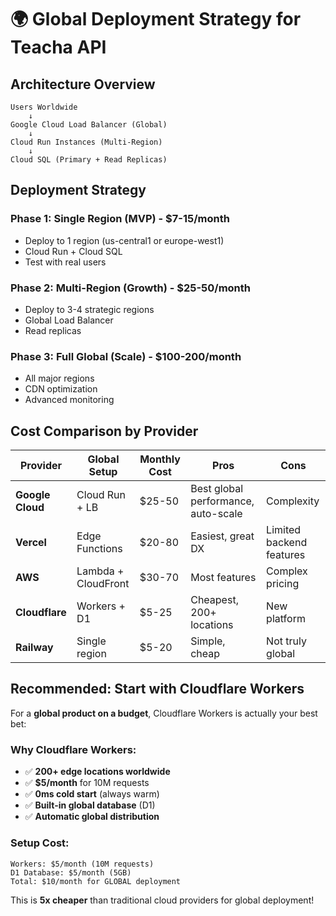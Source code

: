 # 🌍 Global Deployment Strategy for Teacha API

## Architecture Overview

```
Users Worldwide
    ↓
Google Cloud Load Balancer (Global)
    ↓
Cloud Run Instances (Multi-Region)
    ↓
Cloud SQL (Primary + Read Replicas)
```

## Deployment Strategy

### Phase 1: Single Region (MVP) - $7-15/month
- Deploy to 1 region (us-central1 or europe-west1)
- Cloud Run + Cloud SQL
- Test with real users

### Phase 2: Multi-Region (Growth) - $25-50/month  
- Deploy to 3-4 strategic regions
- Global Load Balancer
- Read replicas

### Phase 3: Full Global (Scale) - $100-200/month
- All major regions
- CDN optimization
- Advanced monitoring

## Cost Comparison by Provider

| Provider | Global Setup | Monthly Cost | Pros | Cons |
|----------|-------------|--------------|------|------|
| **Google Cloud** | Cloud Run + LB | $25-50 | Best global performance, auto-scale | Complexity |
| **Vercel** | Edge Functions | $20-80 | Easiest, great DX | Limited backend features |
| **AWS** | Lambda + CloudFront | $30-70 | Most features | Complex pricing |
| **Cloudflare** | Workers + D1 | $5-25 | Cheapest, 200+ locations | New platform |
| **Railway** | Single region | $5-20 | Simple, cheap | Not truly global |

## Recommended: Start with Cloudflare Workers

For a **global product on a budget**, Cloudflare Workers is actually your best bet:

### Why Cloudflare Workers:
- ✅ **200+ edge locations worldwide**
- ✅ **$5/month** for 10M requests
- ✅ **0ms cold start** (always warm)
- ✅ **Built-in global database** (D1)
- ✅ **Automatic global distribution**

### Setup Cost:
```
Workers: $5/month (10M requests)
D1 Database: $5/month (5GB)
Total: $10/month for GLOBAL deployment
```

This is **5x cheaper** than traditional cloud providers for global deployment!
